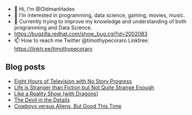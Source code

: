 - 👋 Hi, I’m @OldmanHades
- 👀 I’m interested in programming, data science, gaming, movies, music.
- 🌱 Currently trying to improve my knowledge and understanding of both programming and Data Science.
- https://bugzilla.redhat.com/show_bug.cgi?id=2002083
- 📫 How to reach me Twitter @timothypecoraro
Linktree: https://linktr.ee/timothypecoraro

## Blog posts
<!-- BLOG-POST-LIST:START -->
- [Eight Hours of Television with No Story Progress](https://medium.com/@timothypecoraro/eight-hours-of-television-with-no-story-progress-cec91556d040?source=rss-5097f5c9b801------2)
- [Life is Stranger than Fiction but Not Quite Strange Enough](https://medium.com/@timothypecoraro/life-is-stranger-than-fiction-but-not-quite-strange-enough-6516efcb97cf?source=rss-5097f5c9b801------2)
- [Like a Reality Show &lpar;with Dragons&rpar;](https://medium.com/@timothypecoraro/like-a-reality-show-with-dragons-63f4fecf7a48?source=rss-5097f5c9b801------2)
- [The Devil in the Details](https://medium.com/@timothypecoraro/the-devil-in-the-details-199220719b71?source=rss-5097f5c9b801------2)
- [Cowboys versus Aliens, But Good This Time](https://medium.com/@timothypecoraro/cowboys-versus-aliens-but-good-this-time-8898fb818533?source=rss-5097f5c9b801------2)
<!-- BLOG-POST-LIST:END -->
